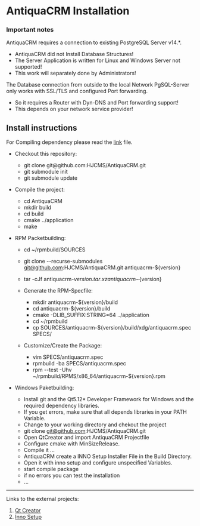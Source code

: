# AntiquaCRM Installation

### Important notes

AntiquaCRM requires a connection to existing PostgreSQL Server v14.*.
  - AntiquaCRM did not Install Database Structures!
  - The Server Application is written for Linux and Windows Server not supported!
  - This work will separately done by Administrators!

The Database connection from outside to the local Network PgSQL-Server only works with SSL/TLS and configured Port forwarding.
  - So it requires a Router with Dyn-DNS and Port forwarding support!
  - This depends on your network service provider!

## Install instructions

For Compiling dependency please read the [link](PACKETBUILDERS.md "PACKETBUILDERS.md") file.

- Checkout this repository:
  - git clone git\@github.com:HJCMS/AntiquaCRM.git
  - git submodule init
  - git submodule update

- Compile the project:
  - cd AntiquaCRM
  - mkdir build
  - cd build
  - cmake ../application
  - make

- RPM Packetbuilding:
  - cd ~/rpmbuild/SOURCES
  - git clone --recurse-submodules git@github.com:HJCMS/AntiquaCRM.git antiquacrm-${version}
  - tar -cJf antiquacrm-${version}.tar.xz antiquacrm-${version}

  - Generate the RPM-Specfile:
    - mkdir antiquacrm-${version}/build
    - cd antiquacrm-${version}/build
    - cmake -DLIB_SUFFIX:STRING=64 ../application
    - cd ~/rpmbuild
    - cp SOURCES/antiquacrm-${version}/build/xdg/antiquacrm.spec SPECS/

  - Customize/Create the Package:
    - vim SPECS/antiquacrm.spec
    - rpmbuild -ba SPECS/antiquacrm.spec
    - rpm --test -Uhv ~/rpmbuild/RPMS/x86_64/antiquacrm-${version}.rpm

- Windows Paketbuilding:
  - Install git and the Qt5.12* Developer Framework for Windows and the required dependency libraries.
  - If you get errors, make sure that all depends libraries in your PATH Variable.
  - Change to your working directory and chekout the project
  - git clone git@github.com:HJCMS/AntiquaCRM.git
  - Open QtCreator and import AntiquaCRM Projectfile
  - Configure cmake with MinSizeRelease.
  - Compile it ...
  - AntiquaCRM create a INNO Setup Installer File in the Build Directory.
  - Open it with inno setup and configure unspecified Variables.
  - start compile package
  - if no errors you can test the installation
  - ...

---

Links to the external projects:

1. <a href="https://www.qt.io/product/development-tools">Qt Creator</a>
2. <a href="https://jrsoftware.org/isinfo.php">Inno Setup</a>

